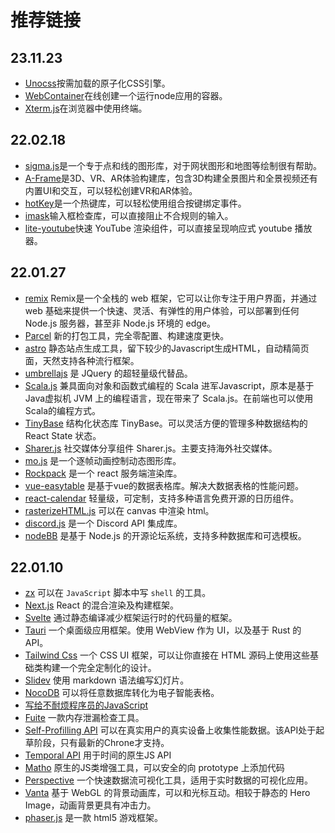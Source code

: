 # 推荐链接

## 23.11.23

+ [Unocss](https://unocss.dev/)按需加载的原子化CSS引擎。
+ [WebContainer](https://webcontainers.io/)在线创建一个运行node应用的容器。
+ [Xterm.js](https://xtermjs.org/)在浏览器中使用终端。

## 22.02.18

+ [sigma.js](https://www.sigmajs.org/)是一个专于点和线的图形库，对于网状图形和地图等绘制很有帮助。
+ [A-Frame](https://aframe.io/)是3D、VR、AR体验构建库，包含3D构建全景图片和全景视频还有内置UI和交互，可以轻松创建VR和AR体验。
+ [hotKey](git.io/hotkeys.js)是一个热键库，可以轻松使用组合按键绑定事件。
+ [imask](https://imask.js.org/)输入框检查库，可以直接阻止不合规则的输入。
+ [lite-youtube](https://github.com/justinribeiro/lite-youtube)快速 YouTube 渲染组件，可以直接呈现响应式 youtube 播放器。

## 22.01.27

+ [remix](https://remix.run/) Remix是一个全栈的 web 框架，它可以让你专注于用户界面，并通过 web 基础来提供一个快速、灵活、有弹性的用户体验，可以部署到任何 Node.js 服务器，甚至非 Node.js 环境的 edge。
+ [Parcel](https://parceljs.org/) 新的打包工具，完全零配置、构建速度更快。
+ [astro](https://astro.build/) 静态站点生成工具，留下较少的Javascript生成HTML，自动精简页面，天然支持各种流行框架。
+ [umbrellajs](https://umbrellajs.com/) 是 JQuery 的超轻量级代替品。
+ [Scala.js](https://www.scala-js.org/) 兼具面向对象和函数式编程的 Scala 进军Javascript，原本是基于Java虚拟机 JVM 上的编程语言，现在带来了 Scala.js。在前端也可以使用Scala的编程方式。
+ [TinyBase](https://tinybase.org/) 结构化状态库 TinyBase。可以灵活方便的管理多种数据结构的 React State 状态。
+ [Sharer.js](https://ellisonleao.github.io/sharer.js/) 社交媒体分享组件 Sharer.js。主要支持海外社交媒体。
+ [mo.js](https://mojs.github.io/) 是一个逐帧动画控制动态图形库。
+ [Rockpack](https://alexsergey.github.io/rockpack/) 是一个 react 服务端渲染库。
+ [vue-easytable](https://happy-coding-clans.github.io/vue-easytable) 是基于vue的数据表格库。解决大数据表格的性能问题。
+ [react-calendar](https://projects.wojtekmaj.pl/react-calendar/) 轻量级，可定制，支持多种语言免费开源的日历组件。
+ [rasterizeHTML.js](http://cburgmer.github.io/rasterizeHTML.js/) 可以在 canvas 中渲染 html。
+ [discord.js](https://discord.js.org/) 是一个 Discord API 集成库。
+ [nodeBB](https://nodebb.org/) 是基于 Node.js 的开源论坛系统，支持多种数据库和可选模板。

## 22.01.10

+ [zx](https://github.com/google/zx) 可以在 `JavaScript` 脚本中写 `shell` 的工具。
+ [Next.js](https://nextjs.org/) React 的混合渲染及构建框架。
+ [Svelte](https://www.sveltejs.cn/) 通过静态编译减少框架运行时的代码量的框架。
+ [Tauri](https://tauri.studio/en/) 一个桌面级应用框架。使用 WebView 作为 UI，以及基于 Rust 的 API。
+ [Tailwind Css](https://tailwindcss.com/) 一个 CSS UI 框架，可以让你直接在 HTML 源码上使用这些基础类构建一个完全定制化的设计。
+ [Slidev](https://sli.dev/) 使用 markdown 语法编写幻灯片。
+ [NocoDB](https://www.nocodb.com/) 可以将任意数据库转化为电子智能表格。
+ [写给不耐烦程序员的JavaScript](https://apachecn.gitee.io/impatient-js-zh/#/)
+ [Fuite](https://github.com/nolanlawson/fuite) 一款内存泄漏检查工具。
+ [Self-Profilling API](https://wicg.github.io/js-self-profiling/) 可以在真实用户的真实设备上收集性能数据。该API处于起草阶段，只有最新的Chrone才支持。
+ [Temporal API](https://tc39.es/proposal-temporal/docs/) 用于时间的原生JS API
+ [Matho](https://github.com/jonrandy/metho) 原生的JS类增强工具，可以安全的向 prototype 上添加代码
+ [Perspective](https://perspective.finos.org/) 一个快速数据流可视化工具，适用于实时数据的可视化应用。
+ [Vanta](https://www.vantajs.com/) 基于 WebGL 的背景动画库，可以和光标互动。相较于静态的 Hero Image，动画背景更具有冲击力。
+ [phaser.js](https://phaser.io/) 是一款 html5 游戏框架。
